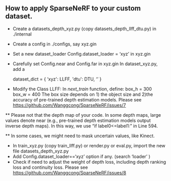## How to apply SparseNeRF to your custom dataset.
* Create a datasets_depth_xyz.py (copy datasets_depth_llff_dtu.py) in ./internal
* Create a config in ./configs, say xyz.gin
* Set a new dataset_loader Config.dataset_loader = ‘xyz’ in xyz.gin
* Carefully set Config.near and Config.far in xyz.gin
In dataset_xyz.py, add a 

    dataset_dict = {
    ‘xyz': LLFF,
    'dtu': DTU,
    ‘’
    }
* Modify the Class LLFF: 
In _next_train_ function, define: box_h = 300 box_w = 400 
The box size depends on 1) the object size and 2)the accuracy of pre-trained depth estimation models. Please see https://github.com/Wanggcong/SparseNeRF/issues/7

** Please not that the depth map of your code. In some depth maps, large values denote near (e.g., pre-trained depth estimation models output inverse depth maps). In this way, we use 
“if label0<=label1:” in Line 594.

** In some cases, we might need to mask uncertain values, like Kinect.

* In train_xyz.py (copy train_llff.py) or render.py or eval.py, import the new file datasets_depth_xyz.py
* Add Config.dataset_loader==‘xyz’ option if any. (search ‘loader’ ) 
* Check if need to adjust the weight of depth loss, including depth ranking loss and continuity loss. Please see https://github.com/Wanggcong/SparseNeRF/issues/8

